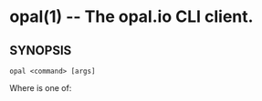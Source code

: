 opal(1) -- The opal.io CLI client.
==================================

## SYNOPSIS

    opal <command> [args]

Where <command> is one of:
